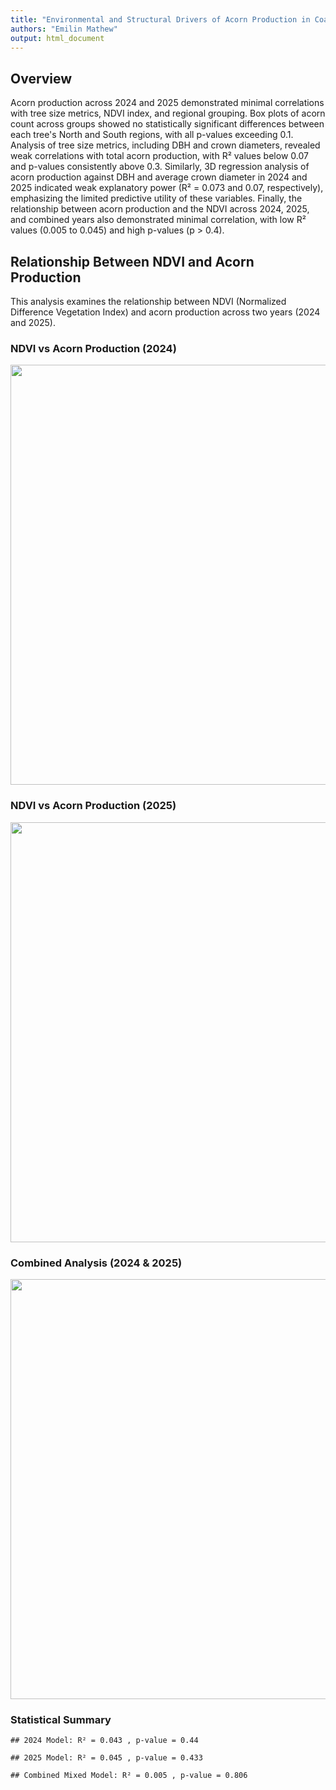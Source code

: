 ```yaml
---
title: "Environmental and Structural Drivers of Acorn Production in Coast Live Oak"
authors: "Emilin Mathew"
output: html_document
---
```

## Overview
Acorn production across 2024 and 2025 demonstrated minimal correlations with tree size metrics, NDVI index, and regional grouping. Box plots of acorn count across groups showed no statistically significant differences between each tree's North and South regions, with all p-values exceeding 0.1. Analysis of tree size metrics, including DBH and crown diameters, revealed weak correlations with total acorn production, with R² values below 0.07 and p-values consistently above 0.3. Similarly, 3D regression analysis of acorn production against DBH and average crown diameter in 2024 and 2025 indicated weak explanatory power (R² = 0.073 and 0.07, respectively), emphasizing the limited predictive utility of these variables. Finally, the relationship between acorn production and the NDVI across 2024, 2025, and combined years also demonstrated minimal correlation, with low R² values (0.005 to 0.045) and high p-values (p > 0.4). 


## Relationship Between NDVI and Acorn Production
This analysis examines the relationship between NDVI (Normalized Difference Vegetation Index) and acorn production across two years (2024 and 2025).



### NDVI vs Acorn Production (2024)

<img src="/_index_files/figure-html/plot-2024-1.png" width="672" />

### NDVI vs Acorn Production (2025)

<img src="/_index_files/figure-html/plot-2025-1.png" width="672" />

### Combined Analysis (2024 & 2025)

<img src="/_index_files/figure-html/plot-combined-1.png" width="672" />

### Statistical Summary


```
## 2024 Model: R² = 0.043 , p-value = 0.44
```

```
## 2025 Model: R² = 0.045 , p-value = 0.433
```

```
## Combined Mixed Model: R² = 0.005 , p-value = 0.806
```
